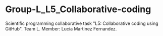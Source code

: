 # Group-L_L5_Collaborative-coding
Scientific programming collaborative task "L5: Collaborative coding using GitHub". Team L. Member: Lucia Martinez Fernandez.
